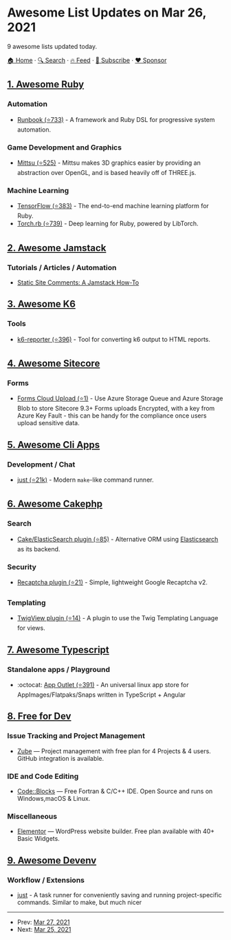 # Awesome List Updates on Mar 26, 2021

9 awesome lists updated today.

[🏠 Home](/README.md) · [🔍 Search](https://www.trackawesomelist.com/search/) · [🔥 Feed](https://www.trackawesomelist.com/rss.xml) · [📮 Subscribe](https://trackawesomelist.us17.list-manage.com/subscribe?u=d2f0117aa829c83a63ec63c2f&id=36a103854c) · [❤️  Sponsor](https://github.com/sponsors/theowenyoung)



## [1. Awesome Ruby](/content/markets/awesome-ruby/README.md)

### Automation

*   [Runbook (⭐733)](https://github.com/braintree/runbook) - A framework and Ruby DSL for progressive system automation.

### Game Development and Graphics

*   [Mittsu (⭐525)](https://github.com/jellymann/mittsu) - Mittsu makes 3D graphics easier by providing an abstraction over OpenGL, and is based heavily off of THREE.js.

### Machine Learning

*   [TensorFlow (⭐383)](https://github.com/ankane/tensorflow) - The end-to-end machine learning platform for Ruby.
*   [Torch.rb (⭐739)](https://github.com/ankane/torch.rb) - Deep learning for Ruby, powered by LibTorch.

## [2. Awesome Jamstack](/content/automata/awesome-jamstack/README.md)

### Tutorials / Articles / Automation

*   [Static Site Comments: A Jamstack How-To](https://snipcart.com/blog/jamstack-static-site-comments)

## [3. Awesome K6](/content/grafana/awesome-k6/README.md)

### Tools

*   [k6-reporter (⭐396)](https://github.com/benc-uk/k6-reporter) - Tool for converting k6 output to HTML reports.

## [4. Awesome Sitecore](/content/MartinMiles/awesome-sitecore/README.md)

### Forms

*   [Forms Cloud Upload (⭐1)](https://github.com/jbluemink/Sitecore-Forms-Cloud-Upload) - Use Azure Storage Queue and Azure Storage Blob to store Sitecore 9.3+ Forms uploads Encrypted, with a key from Azure Key Fault - this can be handy for the compliance once users upload sensitive data.

## [5. Awesome Cli Apps](/content/agarrharr/awesome-cli-apps/README.md)

### Development / Chat

*   [just (⭐21k)](https://github.com/casey/just) - Modern `make`-like command runner.

## [6. Awesome Cakephp](/content/FriendsOfCake/awesome-cakephp/README.md)

### Search

*   [Cake/ElasticSearch plugin (⭐85)](https://github.com/cakephp/elastic-search) - Alternative ORM using [Elasticsearch](https://www.elastic.co/) as its backend.

### Security

*   [Recaptcha plugin (⭐21)](https://github.com/ctlabvn/Recaptcha) - Simple, lightweight Google Recaptcha v2.

### Templating

*   [TwigView plugin (⭐14)](https://github.com/cakephp/twig-view) - A plugin to use the Twig Templating Language for views.

## [7. Awesome Typescript](/content/dzharii/awesome-typescript/README.md)

### Standalone apps / Playground

*   :octocat: [App Outlet (⭐391)](https://github.com/app-outlet/app-outlet) - An universal linux app store for AppImages/Flatpaks/Snaps written in TypeScript + Angular

## [8. Free for Dev](/content/ripienaar/free-for-dev/README.md)

### Issue Tracking and Project Management

*   [Zube](https://zube.io) — Project management with free plan for 4 Projects & 4 users. GitHub integration is available.

### IDE and Code Editing

*   [Code::Blocks](https://codeblocks.org) — Free Fortran & C/C++ IDE. Open Source and runs on Windows,macOS & Linux.

### Miscellaneous

*   [Elementor](https://elementor.com) — WordPress website builder. Free plan available with 40+ Basic Widgets.

## [9. Awesome Devenv](/content/jondot/awesome-devenv/README.md)

### Workflow / Extensions

*   [just](https://github/casey/just) - A task runner for conveniently saving and running project-specific commands. Similar to make, but much nicer

---

- Prev: [Mar 27, 2021](/content/2021/03/27/README.md)
- Next: [Mar 25, 2021](/content/2021/03/25/README.md)